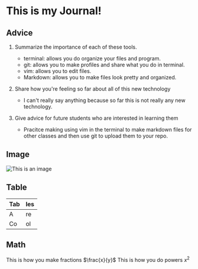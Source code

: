 # This is my Journal!

## Advice
1. Summarize the importance of each of these tools.
    - terminal: allows you do organize your files and program.
    - git: allows you to make profiles and share what you do in terminal.
    - vim: allows you to edit files.
    - Markdown: allows you to make files look pretty and organized.

2. Share how you're feeling so far about all of this new technology
    - I can't really say anything because so far this is not really any new technology.

3. Give advice for future students who are interested in learning them
    - Pracitce making using vim in the terminal to make markdown files for other classes and then use git to upload them to your repo.

## Image
![This is an image](https://www.google.com/url?sa=i&url=https%3A%2F%2Fgratisography.com%2F&psig=AOvVaw2slCRgIRZPa5Onmk7njQBc&ust=1729097480178000&source=images&cd=vfe&opi=89978449&ved=0CBQQjRxqFwoTCPi27ZvskIkDFQAAAAAdAAAAABAE)

## Table
|Tab |les |
|----|----|
|A   |re  |
|Co  |ol  |

## Math
This is how you make fractions $\frac{x}{y}$ 
This is how you do powers $x^2$

